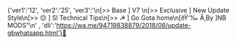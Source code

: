 {'ver1':'12', 'ver2':'25', 'ver3':'\n[>> Base ] V7 \n[>> Exclusive ] New Update Style\n[>> 😌 ] Sl Technical Tips\n[>> ☭ ] Go Gota home\n[ðŸ‘‰ Â¸By ]NB MODS"\n' , 'dli':'https://wa.me/94719838879/2018/08/update-gbwhatsapp.html'}🙂














